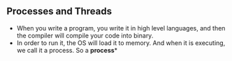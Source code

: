 ## Processes and Threads
- When you write a program, you write it in high level languages, and then the compiler will compile your code into binary.
- In order to run it, the OS will load it to memory. And when it is executing, we call it a process. So a **process***